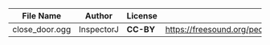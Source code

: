 | File Name        | Author   | License   | Link                            |
|------------------|----------|-----------|---------------------------------|
| close_door.ogg | InspectorJ | **CC-BY** | https://freesound.org/people/InspectorJ/sounds/411791/ |